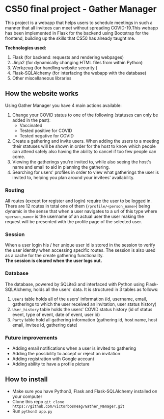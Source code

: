 # CS50 final project - Gather Manager

This project is a webapp that helps users to schedule meetings in such a manner that all invitees can meet without spreading COVID-19.This webapp has been implemented in Flask for the backend using Bootstrap for the frontend, building up the skills that CS50 has already taught me.<br/>

**Technologies used:**
1. Flask (for backend: requests and rendering webpages)
2. Jinja2 (for dynamically changing HTML files from within Python)
3. Werkzeug (for handling website security )
4. Flask-SQLAlchemy (for interfacing the webapp with the database)
5. Other miscellaneous libraries

##  How the website works

Using Gather Manager you have 4 main actions available:<br/>
1. Change your COVID status to one of the following (statuses can only be added in the past):
   - Vaccinated
   - Tested positive for COVID
   - Tested negative for COVID
2. Create a gathering and invite users. When adding the users to a meeting their statuses will be shown in order for the host to know which people can attend safely also having the ability to cancel if too few people can come.
3. Viewing the gatherings you're invited to, while also seeing the host's name and email to aid in planning the gathering.
4. Searching for users' profiles in order to view what gatherings the user is invited to, helping you plan around your invitees' availability.

### Routing
All routes (except for register and login) require the user to be logged in. There are 12 routes in total one of them (`/profile/<person_name>`) being dynamic in the sense that when a user navigates to a url of this type where `<person_name>` is the username of an actual user the user making the request will be presented with the profile page of the selected user.

### Session
When a user login his / her unique user id is stored in the session to verify the user identity when accessing specific routes. The session is also used as a cache for the create gathering functionality.<br/>
**The session is cleared when the user logs out.**

### Database
The database, powered by SQLite3 and interfaced with Python using Flask-SQLAlchemy, holds all the users' data. It is structured in 3 tables as follows:<br/>
1. `Users` table holds all of the users' information (id, username, email, gatherings to which the user received an invitation, user status history)
2. `User_history` table holds the users' COVID status history (id of status event, type of event, date of event, user id)
3. `Party` table hold all gathering information (gathering id, host name, host email, invitee id, gathering date)

### Future improvements
- Adding email notifications when a user is invited to gathering
- Adding the possibility to accept or reject an invitation
- Adding registration with Google account
- Adding ability to have a profile picture

## How to install
- Make sure you have Python3, Flask and Flask-SQLAlchemy installed on your computer
- Clone this repo `git clone https://github.com/victorbosneag/Gather_Manager.git`
- Run `python3 app.py`

